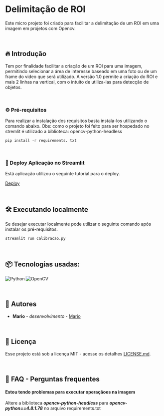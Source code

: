 


# Delimitação de ROI 

Este micro projeto foi criado para facilitar a delimitação de um ROI em uma imagem em projetos com Opencv.

&nbsp;
## 🔥 Introdução

Tem por finalidade facilitar a criação de um ROI para uma imagem, permitindo selecionar a área de interesse
baseado em uma foto ou de um frame do video que será utilizado.
A versão 1.0 permite a criação do ROI e mais 2 linhas na vertical, com o intuito de utiliza-las para detecção de objetos.

&nbsp;
### ⚙️ Pré-requisitos

Para realizar a instalação dos requisitos basta instala-los utilizando o comando abaixo.
Obs: como o projeto foi feito para ser hospedado no stremlit é utilizado a biblioteca: opencv-python-headless

```
pip install -r requirements. txt
```

&nbsp;
### 🔨 Deploy Aplicação no Streamlit

Está aplicação utilizou o seguinte tutorial para o deploy.

[Deploy](https://www.alura.com.br/artigos/streamlit-compartilhando-sua-aplicacao-de-dados-sem-dor-de-cabeca)


&nbsp;
## 🛠️ Executando localmente

Se desejar executar localmente pode utilizar o seguinte comando após instalar os pré-requisitos.

```
streamlit run calibracao.py
```

&nbsp;
## 📦 Tecnologias usadas:


 ![Python](https://img.shields.io/badge/python-3670A0?style=for-the-badge&logo=python&logoColor=ffdd54)
 ![OpenCV](https://img.shields.io/badge/opencv-%23white.svg?style=for-the-badge&logo=opencv&logoColor=white)


&nbsp;
## 👷 Autores

* **Mario** - *desenvolvimento* - [Mario](https://github.com/junior-mario)

&nbsp;
## 📄 Licença

Esse projeto está sob a licença MIT - acesse os detalhes [LICENSE.md](https://github.com/junior-mario/calibracao/blob/main/LICENSE).


&nbsp;
## 💭 FAQ - Perguntas frequentes

#### Estou tendo problemas para executar operaçãoes na imagem

Altere a biblioteca ***opencv-python-headless*** para ***opencv-python==4.8.1.78*** no arquivo requirements.txt



